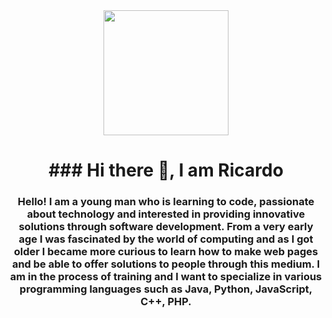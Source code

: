 <div class="gif"  align="center">
    <img src="https://media.giphy.com/media/bGgsc5mWoryfgKBx1u/giphy.gif" width="200px">
    <h1 align="center">### Hi there 👋, I am Ricardo</h1>
    <h3 aling="center">Hello! I am a young man who is learning to code, passionate about technology and interested in providing innovative solutions through software development.
        From a very early age I was fascinated by the world of computing and as I got older I became more curious to learn how to make web pages and be able to offer solutions to people through this medium.
        I am in the process of training and I want to specialize in various programming languages ​​such as Java, Python, JavaScript, C++, PHP.</h3>

</div>

<!--
- 🔭 I’m currently working on ...
- 🌱 I’m currently learning ...
- 👯 I’m looking to collaborate on ...
- 🤔 I’m looking for help with ...
- 💬 Ask me about ...
- 📫 How to reach me: ...
- 😄 Pronouns: ...
- ⚡ Fun fact: ...
-->
